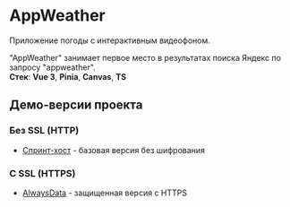 # AppWeather  

Приложение погоды с интерактивным видеофоном.  

"AppWeather" занимает первое место в результатах поиска Яндекс по запросу "appweather".  
**Стек**: **Vue 3**, **Pinia**, **Canvas**,  **TS**  

## Демо-версии проекта  


### Без SSL (HTTP)
- [Спринт-хост](http://appweather.ru) - базовая версия без шифрования

### С SSL (HTTPS)
- [AlwaysData](https://michdev.alwaysdata.net) - защищенная версия с HTTPS
